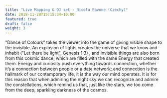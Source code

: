 ```yaml
---
title: "Live Mapping & DJ set - Nicola Pavone (Czechy)"
date: 2018-11-28T15:15:34+10:00
featured: true
draft: false
weight: 3
---
```

"Dance of Colours” takes the viewer into the game of giving visible shape to the invisible. An explosion of lights creates the universe that we know and inhabit ("Let there be light", Genesis 1:3) , and invisible things are also born from this cosmic dance, which are filled with the same Energy that created them.
Energy and curiosity push everything towards connection, whether it’s a connection between people or a data network; and connection is the hallmark of our contemporary life, it is the way our mind operates. It is for this reason that when admiring the night sky we can recognize and admire the constellations, which remind us that, just like the stars, we too come from the deep, sparkling darkness of the cosmos.